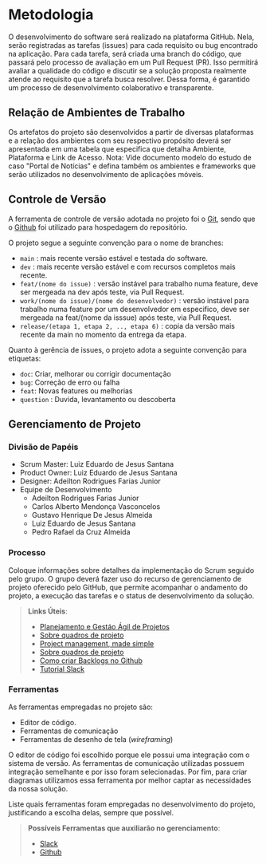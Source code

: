 # Metodologia

O desenvolvimento do software será realizado na plataforma GitHub. Nela, serão registradas as tarefas (issues) para cada requisito ou bug encontrado na aplicação. Para cada tarefa, será criada uma branch do código, que passará pelo processo de avaliação em um Pull Request (PR). Isso permitirá avaliar a qualidade do código e discutir se a solução proposta realmente atende ao requisito que a tarefa busca resolver. Dessa forma, é garantido um processo de desenvolvimento colaborativo e transparente.

## Relação de Ambientes de Trabalho

Os artefatos do projeto são desenvolvidos a partir de diversas plataformas e a relação dos ambientes com seu respectivo propósito deverá ser apresentada em uma tabela que especifica que detalha Ambiente, Plataforma e Link de Acesso. 
Nota: Vide documento modelo do estudo de caso "Portal de Notícias" e defina também os ambientes e frameworks que serão utilizados no desenvolvimento de aplicações móveis.

## Controle de Versão

A ferramenta de controle de versão adotada no projeto foi o
[Git](https://git-scm.com/), sendo que o [Github](https://github.com)
foi utilizado para hospedagem do repositório.

O projeto segue a seguinte convenção para o nome de branches:

- `main` : mais recente versão estável e testada do software.
- `dev` : mais recente versão estável e com recursos completos mais recente.
- `feat/(nome do issue)` : versão instável para trabalho numa feature, deve ser mergeada na dev após teste, via Pull Request.
- `work/(nome do issue)/(nome do desenvolvedor)` : versão instável para trabalho numa feature por um desenvolvedor em especifico, deve ser mergeada na feat/(nome da isssue) após teste, via Pull Request.
- `release/(etapa 1, etapa 2, .., etapa 6)` : copia da versão mais recente da main no momento da entrega da etapa.

Quanto à gerência de issues, o projeto adota a seguinte convenção para
etiquetas:

- `doc`: Criar, melhorar ou corrigir documentação
- `bug`: Correção de erro ou falha
- `feat`: Novas features ou melhorias
- `question` : Duvida, levantamento ou descoberta

## Gerenciamento de Projeto

### Divisão de Papéis

 - Scrum Master: Luiz Eduardo de Jesus Santana
 - Product Owner: Luiz Eduardo de Jesus Santana
 - Designer: Adeilton Rodrigues Farias Junior
 - Equipe de Desenvolvimento
    - Adeilton Rodrigues Farias Junior
    - Carlos Alberto Mendonça Vasconcelos
    - Gustavo Henrique De Jesus Almeida
    - Luiz Eduardo de Jesus Santana 
    - Pedro Rafael da Cruz Almeida

### Processo

Coloque  informações sobre detalhes da implementação do Scrum seguido pelo grupo. O grupo deverá fazer uso do recurso de gerenciamento de projeto oferecido pelo GitHub, que permite acompanhar o andamento do projeto, a execução das tarefas e o status de desenvolvimento da solução.
 
> **Links Úteis**:
> - [Planejamento e Gestáo Ágil de Projetos](https://pucminas.instructure.com/courses/87878/pages/unidade-2-tema-2-utilizacao-de-ferramentas-para-controle-de-versoes-de-software)
> - [Sobre quadros de projeto](https://docs.github.com/pt/issues/organizing-your-work-with-project-boards/managing-project-boards/about-project-boards)
> - [Project management, made simple](https://github.com/features/project-management/)
> - [Sobre quadros de projeto](https://docs.github.com/pt/github/managing-your-work-on-github/about-project-boards)
> - [Como criar Backlogs no Github](https://www.youtube.com/watch?v=RXEy6CFu9Hk)
> - [Tutorial Slack](https://slack.com/intl/en-br/)

### Ferramentas

As ferramentas empregadas no projeto são:

- Editor de código.
- Ferramentas de comunicação
- Ferramentas de desenho de tela (_wireframing_)

O editor de código foi escolhido porque ele possui uma integração com o sistema de versão. As ferramentas de comunicação utilizadas possuem integração semelhante e por isso foram selecionadas. Por fim, para criar diagramas utilizamos essa ferramenta por melhor captar as necessidades da nossa solução.

Liste quais ferramentas foram empregadas no desenvolvimento do projeto, justificando a escolha delas, sempre que possível.
 
> **Possíveis Ferramentas que auxiliarão no gerenciamento**: 
> - [Slack](https://slack.com/)
> - [Github](https://github.com/)
